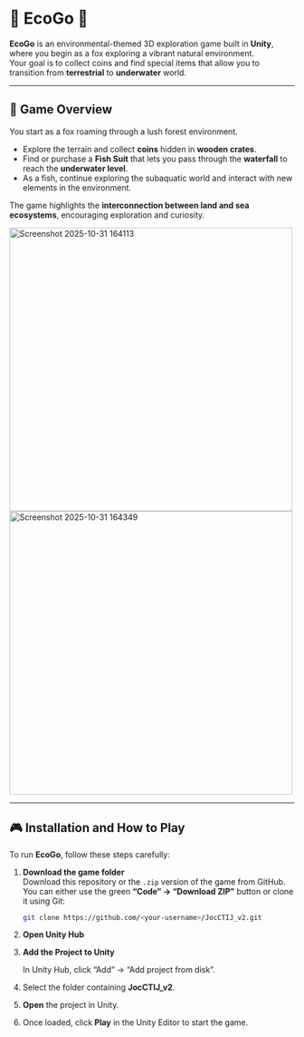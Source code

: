 # 🦊 EcoGo 🐠

**EcoGo** is an environmental-themed 3D exploration game built in **Unity**, where you begin as a fox exploring a vibrant natural environment.  
Your goal is to collect coins and find special items that allow you to transition from **terrestrial** to **underwater** world.

---

## 🌿 Game Overview

You start as a fox roaming through a lush forest environment.  
- Explore the terrain and collect **coins** hidden in **wooden crates**.  
- Find or purchase a **Fish Suit** that lets you pass through the **waterfall** to reach the **underwater level**.  
- As a fish, continue exploring the subaquatic world and interact with new elements in the environment.

The game highlights the **interconnection between land and sea ecosystems**, encouraging exploration and curiosity.

<img width="500" alt="Screenshot 2025-10-31 164113" src="https://github.com/user-attachments/assets/47a09afe-c39e-4ad1-b2cc-67aacc4f4660" />

<img width="500" alt="Screenshot 2025-10-31 164349" src="https://github.com/user-attachments/assets/ae7710a5-78d0-4eb2-9f15-43eedaf05712" />

---

## 🎮 Installation and How to Play

To run **EcoGo**, follow these steps carefully:

1. **Download the game folder**  
   Download this repository or the `.zip` version of the game from GitHub.  
   You can either use the green **“Code” → “Download ZIP”** button or clone it using Git:

   ```bash
   git clone https://github.com/<your-username>/JocCTIJ_v2.git
   
2. **Open Unity Hub**
   
3. **Add the Project to Unity**

   In Unity Hub, click “Add” → “Add project from disk”.

5. Select the folder containing **JocCTIJ_v2**.

6. **Open** the project in Unity.

7. Once loaded, click **Play** in the Unity Editor to start the game.
